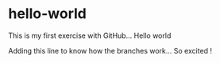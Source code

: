 # hello-world
This is my first exercise with GitHub... Hello world

Adding this line to know how the branches work... So excited !
